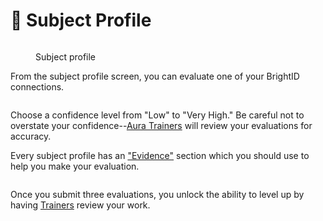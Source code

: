 # 🙍 Subject Profile

<figure><img src="../.gitbook/assets/Screenshot 2025-01-25 at 6.26.53 PM.png" alt=""><figcaption><p>Subject profile</p></figcaption></figure>

From the subject profile screen, you can evaluate one of your BrightID connections.

<figure><img src="../.gitbook/assets/Screenshot 2025-01-25 at 6.28.55 PM.png" alt=""><figcaption></figcaption></figure>

Choose a confidence level from "Low" to "Very High."  Be careful not to overstate your confidence--[Aura Trainers](../roles/trainers.md) will review your evaluations for accuracy.

Every subject profile has an ["Evidence"](broken-reference) section which you should use to help you make your evaluation.

<figure><img src="../.gitbook/assets/Screenshot 2025-01-25 at 6.31.10 PM.png" alt=""><figcaption></figcaption></figure>

Once you submit three evaluations, you unlock the ability to level up by having [Trainers](../roles/trainers.md) review your work.

<figure><img src="../.gitbook/assets/Screenshot 2025-01-25 at 6.35.12 PM.png" alt=""><figcaption></figcaption></figure>
